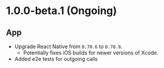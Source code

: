 # 1.0.0-beta.1 (Ongoing)

## App
* Upgrade React Native from `0.70.6` to `0.70.9`.
  * Potentially fixes iOS builds for newer versions of Xcode.
* Added e2e tests for outgoing calls